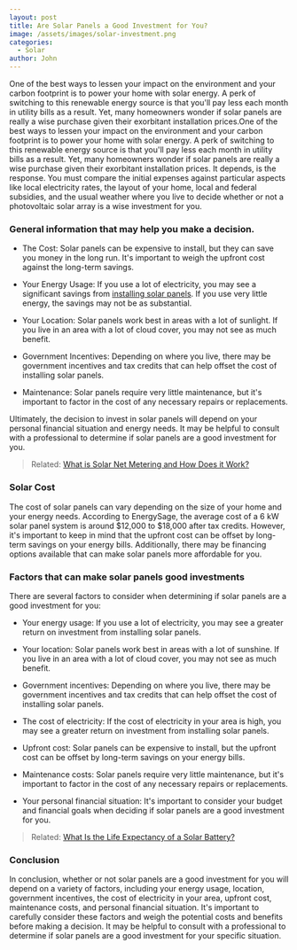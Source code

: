 ```yaml
---
layout: post
title: Are Solar Panels a Good Investment for You?
image: /assets/images/solar-investment.png
categories:
  - Solar
author: John
---
```

One of the best ways to lessen your impact on the environment and your carbon footprint is to power your home with solar energy. A perk of switching to this renewable energy source is that you'll pay less each month in utility bills as a result. Yet, many homeowners wonder if solar panels are really a wise purchase given their exorbitant installation prices.One of the best ways to lessen your impact on the environment and your carbon footprint is to power your home with solar energy. A perk of switching to this renewable energy source is that you'll pay less each month in utility bills as a result. Yet, many homeowners wonder if solar panels are really a wise purchase given their exorbitant installation prices.
It depends, is the response. You must compare the initial expenses against particular aspects like local electricity rates, the layout of your home, local and federal subsidies, and the usual weather where you live to decide whether or not a photovoltaic solar array is a wise investment for you.


### General information that may help you make a decision.

- The Cost: Solar panels can be expensive to install, but they can save you money in the long run. It's important to weigh the upfront cost against the long-term savings.

- Your Energy Usage: If you use a lot of electricity, you may see a significant savings from [installing solar panels](https://solarinstaller.me/thing-you-need-to-know-solar-installation/). If you use very little energy, the savings may not be as substantial.

- Your Location: Solar panels work best in areas with a lot of sunlight. If you live in an area with a lot of cloud cover, you may not see as much benefit.

- Government Incentives: Depending on where you live, there may be government incentives and tax credits that can help offset the cost of installing solar panels.

- Maintenance: Solar panels require very little maintenance, but it's important to factor in the cost of any necessary repairs or replacements.

Ultimately, the decision to invest in solar panels will depend on your personal financial situation and energy needs. It may be helpful to consult with a professional to determine if solar panels are a good investment for you.


> Related: [What is Solar Net Metering and How Does it Work?](https://solarinstaller.me/what-is-solar-net-metering-and-how-does-it-work/)


### Solar  Cost


The cost of solar panels can vary depending on the size of your home and your energy needs. According to EnergySage, the average cost of a 6 kW solar panel system is around $12,000 to $18,000 after tax credits. However, it's important to keep in mind that the upfront cost can be offset by long-term savings on your energy bills. Additionally, there may be financing options available that can make solar panels more affordable for you.




 
### Factors that can make solar panels good  investments

There are several factors to consider when determining if solar panels are a good investment for you:

- Your energy usage: If you use a lot of electricity, you may see a greater return on investment from installing solar panels.

- Your location: Solar panels work best in areas with a lot of sunshine. If you live in an area with a lot of cloud cover, you may not see as much benefit.

- Government incentives: Depending on where you live, there may be government incentives and tax credits that can help offset the cost of installing solar panels.

- The cost of electricity: If the cost of electricity in your area is high, you may see a greater return on investment from installing solar panels.

- Upfront cost: Solar panels can be expensive to install, but the upfront cost can be offset by long-term savings on your energy bills.

- Maintenance costs: Solar panels require very little maintenance, but it's important to factor in the cost of any necessary repairs or replacements.

- Your personal financial situation: It's important to consider your budget and financial goals when deciding if solar panels are a good investment for you.


> Related: [What Is the Life Expectancy of a Solar Battery?](https://solarinstaller.me/what-is-the-life-expectancy-of-a-solar-battery/)

### Conclusion


In conclusion, whether or not solar panels are a good investment for you will depend on a variety of factors, including your energy usage, location, government incentives, the cost of electricity in your area, upfront cost, maintenance costs, and personal financial situation. It's important to carefully consider these factors and weigh the potential costs and benefits before making a decision. It may be helpful to consult with a professional to determine if solar panels are a good investment for your specific situation.﻿